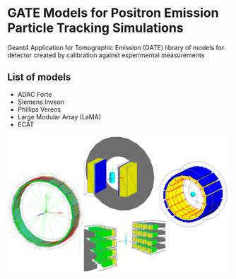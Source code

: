 # GATE Models for Positron Emission Particle Tracking Simulations
Geant4 Application for Tomographic Emission (GATE) library of models for detector created by calibration against experimental measurements

## List of models
- ADAC Forte
- Siemens Inveon
- Phillips Vereos
- Large Modular Array (LaMA)
- ECAT

![](GATE_models.png)
